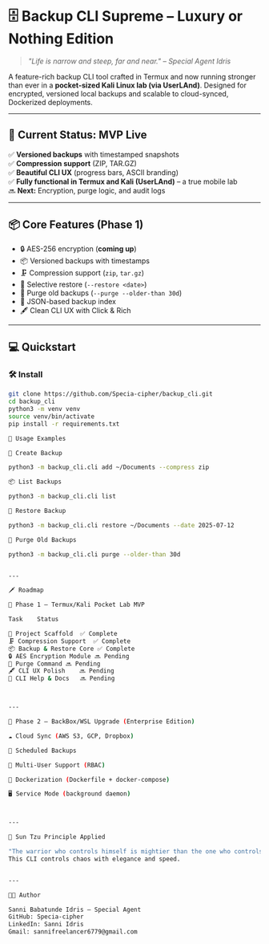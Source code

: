 # 🗄️ Backup CLI Supreme – Luxury or Nothing Edition

> *"Life is narrow and steep, far and near." – Special Agent Idris*

A feature-rich backup CLI tool crafted in Termux and now running stronger than ever in a **pocket-sized Kali Linux lab (via UserLAnd)**. Designed for encrypted, versioned local backups and scalable to cloud-synced, Dockerized deployments.

---

## 🚀 Current Status: MVP Live
✅ **Versioned backups** with timestamped snapshots  
✅ **Compression support** (ZIP, TAR.GZ)  
✅ **Beautiful CLI UX** (progress bars, ASCII branding)  
✅ **Fully functional in Termux and Kali (UserLAnd)** – a true mobile lab  
🔜 **Next:** Encryption, purge logic, and audit logs

---

## 📦 Core Features (Phase 1)
- 🔒 AES-256 encryption (**coming up**)
- 📦 Versioned backups with timestamps
- 🗜️ Compression support (`zip`, `tar.gz`)
- 🔄 Selective restore (`--restore <date>`)
- 🧹 Purge old backups (`--purge --older-than 30d`)
- 📖 JSON-based backup index
- 🖋️ Clean CLI UX with Click & Rich

---

## 💻 Quickstart

### 🛠 Install
```bash
git clone https://github.com/Specia-cipher/backup_cli.git
cd backup_cli
python3 -m venv venv
source venv/bin/activate
pip install -r requirements.txt

📖 Usage Examples

📁 Create Backup

python3 -m backup_cli.cli add ~/Documents --compress zip

📦 List Backups

python3 -m backup_cli.cli list

🔄 Restore Backup

python3 -m backup_cli.cli restore ~/Documents --date 2025-07-12

🧹 Purge Old Backups

python3 -m backup_cli.cli purge --older-than 30d


---

🗡️ Roadmap

🥇 Phase 1 – Termux/Kali Pocket Lab MVP

Task	Status

📁 Project Scaffold	✅ Complete
🗜️ Compression Support	✅ Complete
📦 Backup & Restore Core	✅ Complete
🔒 AES Encryption Module	🔜 Pending
🧹 Purge Command	🔜 Pending
🖋️ CLI UX Polish	🔜 Pending
📖 CLI Help & Docs	🔜 Pending



---

🏯 Phase 2 – BackBox/WSL Upgrade (Enterprise Edition)

☁️ Cloud Sync (AWS S3, GCP, Dropbox)

📅 Scheduled Backups

👥 Multi-User Support (RBAC)

🐳 Dockerization (Dockerfile + docker-compose)

🖥️ Service Mode (background daemon)



---

🥷 Sun Tzu Principle Applied

"The warrior who controls himself is mightier than the one who controls armies."
This CLI controls chaos with elegance and speed.


---

👨‍💻 Author

Sanni Babatunde Idris – Special Agent
GitHub: Specia-cipher
LinkedIn: Sanni Idris
Gmail: sannifreelancer6779@gmail.com
